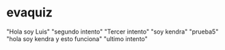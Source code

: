 # evaquiz
"Hola soy Luis"
"segundo intento"
"Tercer intento"
"soy kendra"
"prueba5"
"hola soy kendra y esto funciona"
"ultimo intento"
